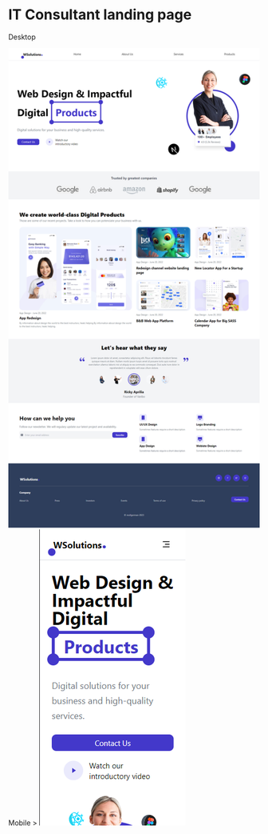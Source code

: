 # IT Consultant landing page



Desktop
>
<img src='./src/assets/photo1.png'/>
Mobile
>
<img src='./src/assets/photo2.png'/> 